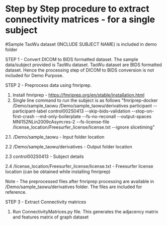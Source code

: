 # Step by Step procedure to extract connectivity matrices - for a single subject
#Sample TaoWu dataset (INCLUDE SUBJECT NAME) is included in demo folder

STEP 1 - Convert DICOM to BIDS formatted dataset. 
The sample data/subject provided is TaoWu dataset. TaoWu dataset are BIDS formatted dataset. Hence the processing step of DICOM to BIDS conversion is not included for Demo Purpose. 

STEP 2 - Preprocess data using fmriprep.
1. Install fmriprep - https://fmriprep.org/en/stable/installation.html
2. Single line command to run the subject is as follows "fmriprep-docker /Demo/sample_taowu /Demo/sample_taowu/derivatives participant --participant-label control002S0413 --skip-bids-validation --stop-on-first-crash --md-only-boilerplate --fs-no-reconall --output-spaces MNI152NLin2009cAsym:res-2 --fs-license-file /license_location/Freesurfer_license/license.txt --ignore slicetiming"
  
  2.1. /Demo/sample_taowu - Input folder location
  
  2.2 /Demo/sample_taowu/derivatives - Output folder location

2.3 control002S0413 - Subject details

2.4 /license_location/Freesurfer_license/license.txt - Freesurfer license location (can be obtained while installing fmriprep)

Note - The preprocessed files after fmriprep processing are available in /Demo/sample_taowu/derivatives folder. The files are included for reference.

STEP 3 - Extract Connectivity matrices
1. Run ConnectivityMatrices.py file. This generates the adjacency matrix and features matrix of graph dataset






